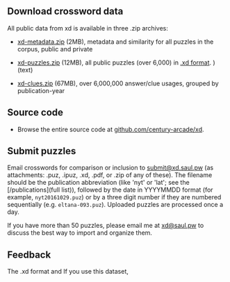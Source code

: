 
## Download crossword data

All public data from xd is available in three .zip archives:

- [xd-metadata.zip](/xd-metadata.zip)  (2MB), metadata and similarity for all puzzles in the corpus, public and private

- [xd-puzzles.zip](/xd-puzzles.zip)  (12MB), all public puzzles (over 6,000) in [.xd format](http://github.com/century-arcade/xd).
) (text)

- [xd-clues.zip](/xd-clues.zip)  (67MB), over 6,000,000 answer/clue usages, grouped by publication-year

## Source code

- Browse the entire source code at [github.com/century-arcade/xd](http://github.com/century-arcade/xd).

## Submit puzzles

Email crosswords for comparison or inclusion to submit@xd.saul.pw (as attachments: .puz, .ipuz, .xd, .pdf, or .zip of any of these).  The filename should be the publication abbreviation (like 'nyt' or 'lat'; see the [/publications](full list)), followed by the date in YYYYMMDD format (for example, `nyt20161029.puz`) or by a three digit number if they are numbered sequentially (e.g. `eltana-093.puz`).  Uploaded puzzles are processed once a day.

If you have more than 50 puzzles, please email me at [xd@saul.pw](mailto:xd@saul.pw) to discuss the best way to import and organize them.

## Feedback

The .xd format and If you use this dataset, 
